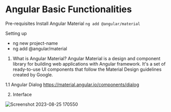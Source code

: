 # Angular Basic Functionalities

Pre-requisites
Install Angular Material ` ng add @angular/material `

Setting up
- ng new project-name
- ng add @angular/material    

1. What is Angular Material? Angular Material is a design and component library for building web applications with Angular framework. It's a set of ready-to-use UI components that follow the Material Design guidelines created by Google. 

1.1 Angular Dialog https://material.angular.io/components/dialog

2. Interface
  
![Screenshot 2023-08-25 170550](https://github.com/mkc-lomio/Angular/assets/78136159/9a606334-c2a9-4f77-a86f-6cee418c786d)
